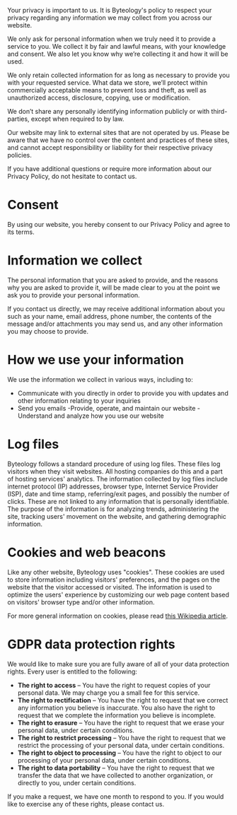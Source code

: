 ﻿Your privacy is important to us. It is Byteology's policy to respect your privacy regarding any information we may collect from you across our website.

We only ask for personal information when we truly need it to provide a service to you. We collect it by fair and lawful means, with your knowledge and consent. We also let you know why we’re collecting it and how it will be used.

We only retain collected information for as long as necessary to provide you with your requested service. What data we store, we’ll protect within commercially acceptable means to prevent loss and theft, as well as unauthorized access, disclosure, copying, use or modification.

We don’t share any personally identifying information publicly or with third-parties, except when required to by law.

Our website may link to external sites that are not operated by us. Please be aware that we have no control over the content and practices of these sites, and cannot accept responsibility or liability for their respective privacy policies.

If you have additional questions or require more information about our Privacy Policy, do not hesitate to contact us.

# Consent
By using our website, you hereby consent to our Privacy Policy and agree to its terms.

# Information we collect
The personal information that you are asked to provide, and the reasons why you are asked to provide it, will be made clear to you at the point we ask you to provide your personal information.

If you contact us directly, we may receive additional information about you such as your name, email address, phone number, the contents of the message and/or attachments you may send us, and any other information you may choose to provide.

# How we use your information
We use the information we collect in various ways, including to:
- Communicate with you directly in order to provide you with updates and other information relating to your inquiries
- Send you emails
-Provide, operate, and maintain our website
-Understand and analyze how you use our website

# Log files
Byteology follows a standard procedure of using log files. These files log visitors when they visit websites. All hosting companies do this and a part of hosting services' analytics. The information collected by log files include internet protocol (IP) addresses, browser type, Internet Service Provider (ISP), date and time stamp, referring/exit pages, and possibly the number of clicks. These are not linked to any information that is personally identifiable. The purpose of the information is for analyzing trends, administering the site, tracking users' movement on the website, and gathering demographic information.

# Cookies and web beacons
Like any other website, Byteology uses "cookies". These cookies are used to store information including visitors' preferences, and the pages on the website that the visitor accessed or visited. The information is used to optimize the users' experience by customizing our web page content based on visitors' browser type and/or other information.

For more general information on cookies, please read <a href="https://en.wikipedia.org/wiki/HTTP_cookie" target="_blank">this Wikipedia article</a>.

# GDPR data protection rights
We would like to make sure you are fully aware of all of your data protection rights. Every user is entitled to the following:
- **The right to access** – You have the right to request copies of your personal data. We may charge you a small fee for this service.
- **The right to rectification** – You have the right to request that we correct any information you believe is inaccurate. You also have the right to request that we complete the information you believe is incomplete.
- **The right to erasure** – You have the right to request that we erase your personal data, under certain conditions.
- **The right to restrict processing** – You have the right to request that we restrict the processing of your personal data, under certain conditions.
- **The right to object to processing** – You have the right to object to our processing of your personal data, under certain conditions.
- **The right to data portability** – You have the right to request that we transfer the data that we have collected to another organization, or directly to you, under certain conditions.

If you make a request, we have one month to respond to you. If you would like to exercise any of these rights, please contact us.